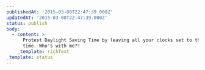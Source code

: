 ```yaml
---
publishedAt: '2015-03-08T22:47:39.000Z'
updatedAt: '2015-03-08T22:47:39.000Z'
status: publish
body:
  - content: >
      Protest Daylight Saving Time by leaving all your clocks set to the old
      time. Who's with me?!
    _template: richText
_template: status
---
```


